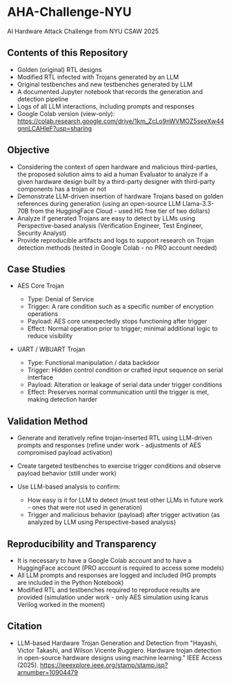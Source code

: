 # AHA-Challenge-NYU
AI Hardware Attack Challenge from NYU CSAW 2025

## Contents of this Repository

* Golden (original) RTL designs
* Modified RTL infected with Trojans generated by an LLM
* Original testbenches and new testbenches generated by LLM
* A documented Jupyter notebook that records the generation and detection pipeline
* Logs of all LLM interactions, including prompts and responses
* Google Colab version (view-only): https://colab.research.google.com/drive/1km_ZcLo9nWVMOZ5seeXw44gnnLCAHleF?usp=sharing

## Objective

* Considering the context of open hardware and malicious third-parties, the proposed solution aims to aid a human Evaluator to analyze if a given hardware design built by a third-party designer with third-party components has a trojan or not
* Demonstrate LLM-driven insertion of hardware Trojans based on golden references during generation (using an open-source LLM Llama-3.3-70B from the HuggingFace Cloud - used HG free tier of two dollars)
* Analyze if generated Trojans are easy to detect by LLMs using Perspective-based analysis (Verification Engineer, Test Engineer, Security Analyst)
* Provide reproducible artifacts and logs to support research on Trojan detection methods (tested in Google Colab - no PRO account needed)

## Case Studies

* AES Core Trojan

  * Type: Denial of Service
  * Trigger: A rare condition such as a specific number of encryption operations
  * Payload: AES core unexpectedly stops functioning after trigger
  * Effect: Normal operation prior to trigger; minimal additional logic to reduce visibility

* UART / WBUART Trojan

  * Type: Functional manipulation / data backdoor
  * Trigger: Hidden control condition or crafted input sequence on serial interface
  * Payload: Alteration or leakage of serial data under trigger conditions
  * Effect: Preserves normal communication until the trigger is met, making detection harder

## Validation Method

* Generate and iteratively refine trojan-inserted RTL using LLM-driven prompts and responses (refine under work - adjustments of AES compromised payload activation)
* Create targeted testbenches to exercise trigger conditions and observe payload behavior (still under work)
* Use LLM-based analysis to confirm:

  * How easy is it for LLM to detect (must test other LLMs in future work - ones that were not used in generation)
  * Trigger and malicious behavior (payload) after trigger activation (as analyzed by LLM using Perspective-based analysis)

## Reproducibility and Transparency

* It is necessary to have a Google Colab account and to have a HuggingFace account (PRO account is required to access some models)
* All LLM prompts and responses are logged and included (HG prompts are included in the Python Notebook)
* Modified RTL and testbenches required to reproduce results are provided (simulation under work - only AES simulation using Icarus Verilog worked in the moment)

## Citation

* LLM-based Hardware Trojan Generation and Detection from "Hayashi, Victor Takashi, and Wilson Vicente Ruggiero. Hardware trojan detection in open-source hardware designs using machine learning." IEEE Access (2025). https://ieeexplore.ieee.org/stamp/stamp.jsp?arnumber=10904479
